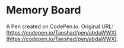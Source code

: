 # Memory Board

A Pen created on CodePen.io. Original URL: [https://codepen.io/Taeshad/pen/abdaWWX](https://codepen.io/Taeshad/pen/abdaWWX).


